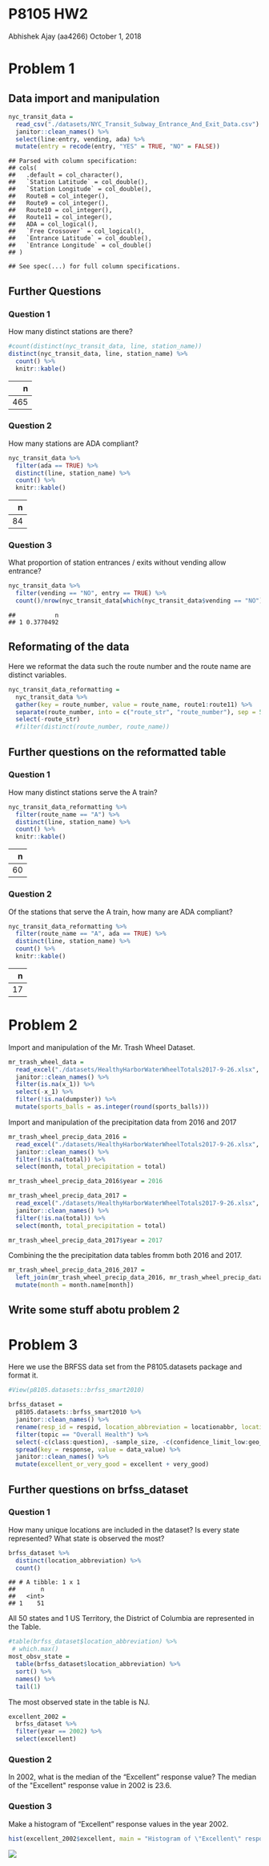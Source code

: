 P8105 HW2
================
Abhishek Ajay (aa4266)
October 1, 2018

Problem 1
=========

Data import and manipulation
----------------------------

``` r
nyc_transit_data = 
  read_csv("./datasets/NYC_Transit_Subway_Entrance_And_Exit_Data.csv") %>%
  janitor::clean_names() %>%
  select(line:entry, vending, ada) %>%
  mutate(entry = recode(entry, "YES" = TRUE, "NO" = FALSE))
```

    ## Parsed with column specification:
    ## cols(
    ##   .default = col_character(),
    ##   `Station Latitude` = col_double(),
    ##   `Station Longitude` = col_double(),
    ##   Route8 = col_integer(),
    ##   Route9 = col_integer(),
    ##   Route10 = col_integer(),
    ##   Route11 = col_integer(),
    ##   ADA = col_logical(),
    ##   `Free Crossover` = col_logical(),
    ##   `Entrance Latitude` = col_double(),
    ##   `Entrance Longitude` = col_double()
    ## )

    ## See spec(...) for full column specifications.

Further Questions
-----------------

### Question 1

How many distinct stations are there?

``` r
#count(distinct(nyc_transit_data, line, station_name))
distinct(nyc_transit_data, line, station_name) %>%
  count() %>%
  knitr::kable()
```

|    n|
|----:|
|  465|

### Question 2

How many stations are ADA compliant?

``` r
nyc_transit_data %>%
  filter(ada == TRUE) %>%
  distinct(line, station_name) %>%
  count() %>%
  knitr::kable()
```

|    n|
|----:|
|   84|

### Question 3

What proportion of station entrances / exits without vending allow entrance?

``` r
nyc_transit_data %>%
  filter(vending == "NO", entry == TRUE) %>%
  count()/nrow(nyc_transit_data[which(nyc_transit_data$vending == "NO"),]) 
```

    ##           n
    ## 1 0.3770492

Reformating of the data
-----------------------

Here we reformat the data such the route number and the route name are distinct variables.

``` r
nyc_transit_data_reformatting =
  nyc_transit_data %>%
  gather(key = route_number, value = route_name, route1:route11) %>%
  separate(route_number, into = c("route_str", "route_number"), sep = 5) %>%
  select(-route_str)
  #filter(distinct(route_number, route_name))
```

Further questions on the reformatted table
------------------------------------------

### Question 1

How many distinct stations serve the A train?

``` r
nyc_transit_data_reformatting %>%
  filter(route_name == "A") %>%
  distinct(line, station_name) %>%
  count() %>%
  knitr::kable()
```

|    n|
|----:|
|   60|

### Question 2

Of the stations that serve the A train, how many are ADA compliant?

``` r
nyc_transit_data_reformatting %>%
  filter(route_name == "A", ada == TRUE) %>%
  distinct(line, station_name) %>%
  count() %>%
  knitr::kable()
```

|    n|
|----:|
|   17|

Problem 2
=========

Import and manipulation of the Mr. Trash Wheel Dataset.

``` r
mr_trash_wheel_data =
  read_excel("./datasets/HealthyHarborWaterWheelTotals2017-9-26.xlsx", range = "A2:O258") %>%
  janitor::clean_names() %>%
  filter(is.na(x_1)) %>%
  select(-x_1) %>%
  filter(!is.na(dumpster)) %>%
  mutate(sports_balls = as.integer(round(sports_balls)))
```

Import and manipulation of the precipitation data from 2016 and 2017

``` r
mr_trash_wheel_precip_data_2016 =
  read_excel("./datasets/HealthyHarborWaterWheelTotals2017-9-26.xlsx", sheet = 4, range = "A2:B15") %>% 
  janitor::clean_names() %>%
  filter(!is.na(total)) %>%
  select(month, total_precipitation = total)

mr_trash_wheel_precip_data_2016$year = 2016

mr_trash_wheel_precip_data_2017 =
  read_excel("./datasets/HealthyHarborWaterWheelTotals2017-9-26.xlsx", sheet = 3, range = "A2:B15") %>% 
  janitor::clean_names() %>%
  filter(!is.na(total)) %>%
  select(month, total_precipitation = total)

mr_trash_wheel_precip_data_2017$year = 2017
```

Combining the the precipitation data tables fromm both 2016 and 2017.

``` r
mr_trash_wheel_precip_data_2016_2017 =
  left_join(mr_trash_wheel_precip_data_2016, mr_trash_wheel_precip_data_2017, by = 'month') %>%
  mutate(month = month.name[month])
```

Write some stuff abotu problem 2
--------------------------------

Problem 3
=========

Here we use the BRFSS data set from the P8105.datasets package and format it.

``` r
#View(p8105.datasets::brfss_smart2010)

brfss_dataset =
  p8105.datasets::brfss_smart2010 %>%
  janitor::clean_names() %>% 
  rename(resp_id = respid, location_abbreviation = locationabbr, location_desc = locationdesc) %>% 
  filter(topic == "Overall Health") %>% 
  select(-c(class:question), -sample_size, -c(confidence_limit_low:geo_location)) %>% 
  spread(key = response, value = data_value) %>% 
  janitor::clean_names() %>% 
  mutate(excellent_or_very_good = excellent + very_good)
```

Further questions on brfss\_dataset
-----------------------------------

### Question 1

How many unique locations are included in the dataset? Is every state represented? What state is observed the most?

``` r
brfss_dataset %>%
  distinct(location_abbreviation) %>% 
  count()
```

    ## # A tibble: 1 x 1
    ##       n
    ##   <int>
    ## 1    51

All 50 states and 1 US Territory, the District of Columbia are represented in the Table.

``` r
#table(brfss_dataset$location_abbreviation) %>%
 # which.max()
most_obsv_state = 
  table(brfss_dataset$location_abbreviation) %>%
  sort() %>% 
  names() %>% 
  tail(1)
```

The most observed state in the table is NJ.

``` r
excellent_2002 =
  brfss_dataset %>% 
  filter(year == 2002) %>%
  select(excellent) 
```

### Question 2

In 2002, what is the median of the “Excellent” response value? The median of the "Excellent" response value in 2002 is 23.6.

### Question 3

Make a histogram of “Excellent” response values in the year 2002.

``` r
hist(excellent_2002$excellent, main = "Histogram of \"Excellent\" response values in 2002", xlab = "excellent values" )
```

![](p8105_hw2_aa4266_files/figure-markdown_github/p3_q3_plot-1.png)
